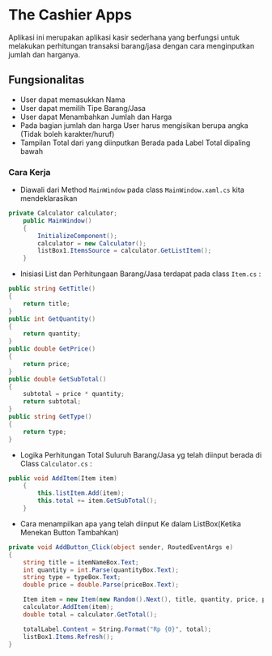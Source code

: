 ﻿# The Cashier Apps

Aplikasi ini merupakan aplikasi kasir sederhana yang berfungsi untuk melakukan perhitungan transaksi barang/jasa dengan cara menginputkan jumlah dan harganya.

## Fungsionalitas
- User dapat memasukkan Nama
- User dapat memilih Tipe Barang/Jasa
- User dapat Menambahkan Jumlah dan Harga
- Pada bagian jumlah dan harga User harus mengisikan berupa angka (Tidak boleh karakter/huruf)
- Tampilan Total dari yang diinputkan Berada pada Label Total dipaling bawah

### Cara Kerja
- Diawali dari Method `MainWindow` pada class `MainWindow.xaml.cs` kita mendeklarasikan 
``` csharp
private Calculator calculator;
    public MainWindow()
    {
        InitializeComponent();
        calculator = new Calculator();
        listBox1.ItemsSource = calculator.GetListItem();
    }
```

- Inisiasi List dan Perhitungaan Barang/Jasa terdapat pada class `Item.cs` :
``` csharp
public string GetTitle()
{
    return title;
}
public int GetQuantity()
{
    return quantity;
}
public double GetPrice()
{
    return price;
}
public double GetSubTotal()
{
    subtotal = price * quantity;
    return subtotal;
}
public string GetType()
{
    return type;
}
```

- Logika Perhitungan Total Suluruh Barang/Jasa yg telah diinput berada di Class `Calculator.cs` :
``` csharp
public void AddItem(Item item)
    {
        this.listItem.Add(item);
        this.total += item.GetSubTotal();
    }
```

- Cara menampilkan apa yang telah diinput Ke dalam ListBox(Ketika Menekan Button Tambahkan)
``` csharp
private void AddButton_Click(object sender, RoutedEventArgs e)
{
    string title = itemNameBox.Text;
    int quantity = int.Parse(quantityBox.Text);
    string type = typeBox.Text;
    double price = double.Parse(priceBox.Text);

    Item item = new Item(new Random().Next(), title, quantity, price, price, type);
    calculator.AddItem(item);
    double total = calculator.GetTotal();

    totalLabel.Content = String.Format("Rp {0}", total);
    listBox1.Items.Refresh();
}
```